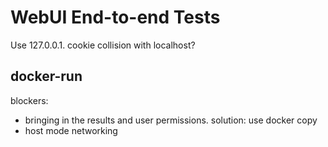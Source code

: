 # WebUI End-to-end Tests

Use 127.0.0.1. cookie collision with localhost?


## docker-run

blockers:
  - bringing in the results and user permissions. solution: use docker copy
  - host mode networking
